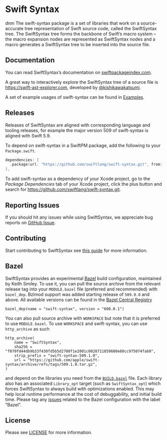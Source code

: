# Swift Syntax
dnm
The swift-syntax package is a set of libraries that work on a source-accurate tree representation of Swift source code, called the SwiftSyntax tree. The SwiftSyntax tree forms the backbone of Swift’s macro system – the macro expansion nodes are represented as SwiftSyntax nodes and a macro generates a SwiftSyntax tree to be inserted into the source file.

## Documentation

You can read SwiftSyntax’s documentation on [swiftpackageindex.com](https://swiftpackageindex.com/swiftlang/swift-syntax/documentation).

A great way to interactively explore the SwiftSyntax tree of a source file is https://swift-ast-explorer.com, developed by [@kishikawakatsumi](https://github.com/kishikawakatsumi).

A set of example usages of swift-syntax can be found in [Examples](Examples).

## Releases

Releases of SwiftSyntax are aligned with corresponding language and tooling releases, for example the major version 509 of swift-syntax is aligned with Swift 5.9. 
 
To depend on swift-syntax in a SwiftPM package, add the following to your `Package.swift`.


```swift
dependencies: [
  .package(url: "https://github.com/swiftlang/swift-syntax.git", from: "<#latest swift-syntax tag#>"),
],
```
 
To add swift-syntax as a dependency of your Xcode project, go to the *Package Dependencies* tab of your Xcode project, click the plus button and search for https://github.com/swiftlang/swift-syntax.git.

## Reporting Issues

If you should hit any issues while using SwiftSyntax, we appreciate bug reports on [GitHub Issue](https://github.com/swiftlang/swift-syntax/issues).

## Contributing

Start contributing to SwiftSyntax see [this guide](CONTRIBUTING.md) for more information.

## Bazel

SwiftSyntax provides an experimental [Bazel](https://bazel.build) build configuration, maintained by Keith Smiley. 
To use it, you can pull the source archive from the relevant release tag
into your `MODULE.bazel` file (preferred and recommended) with `bazel_dep`. Bzlmod support was added starting release of `509.0.0` and above. All available versions can be found in the [Bazel Central Registry](https://registry.bazel.build/modules/swift-syntax)

```python3
bazel_dep(name = "swift-syntax", version = "600.0.1")
```

You can also pull source archive with `WORKSPACE` but note that it is preferred to use `MODULE.bazel`. To use `WORKSPACE` and swift-syntax, you can use `http_archive` as such

```python3
http_archive(
    name = "SwiftSyntax",
    sha256 = "f070fd44db9b33f430fd5b5d2700f1e2001c0028711859600e80cc975074fab0",
    strip_prefix = "swift-syntax-509.1.0",
    url = "https://github.com/apple/swift-syntax/archive/refs/tags/509.1.0.tar.gz",
)
```

and depend on the libraries you need from the
[`BUILD.bazel`](BUILD.bazel) file. Each library also has an associated
`Library_opt` target (such as `SwiftSyntax_opt`) which forces
SwiftSyntax to always build with optimizations enabled. This may help
local runtime performance at the cost of debuggability, and initial
build time. Please tag any [issues](https://github.com/swiftlang/swift-syntax/issues) related to the Bazel configuration with the label "Bazel".

## License

Please see [LICENSE](LICENSE.txt) for more information.
